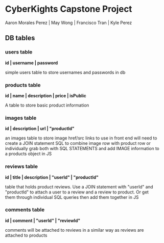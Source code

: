 # CyberKights Capstone Project

Aaron Morales Perez | May Wong | Francisco Tran | Kyle Perez

## DB tables

### users table

**id | username | password**

simple users table to store usernames and passwords in db

### products table

**id | name | description | price | isPublic**

A table to store basic product information

### images table

**id | description | url | "productId"**

an images table to store image href/src links to use in front end
will need to create a JOIN statement SQL to combine image row with product
row or individually grab both with SQL STATEMENTS and add IMAGE information
to a products object in JS

### reviews table

**id | title | description | "userId" | "productId"**

table that holds product reviews. Use a JOIN statement with
"userId" and "productId" to attach a user to a review and a review to product.
Or get them through individual SQL queries then add them together in JS

### comments table

**id | comment | "userId" | "reviewId"**

comments will be attached to reviews in a similar way as reviews are attached
to products
